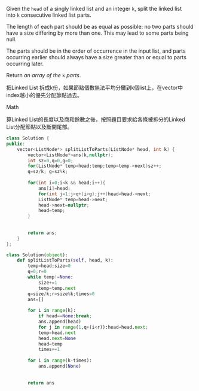 Given the `head` of a singly linked list and an integer `k`, split the linked list into `k` consecutive linked list parts.

The length of each part should be as equal as possible: no two parts should have a size differing by more than one. This may lead to some parts being null.

The parts should be in the order of occurrence in the input list, and parts occurring earlier should always have a size greater than or equal to parts occurring later.

Return _an array of the_ `k` _parts_.

把Linked List 拆成k份，如果節點個數無法平均分攤到k個list上，在vector中index越小的優先分配節點過去。

Math 

算Linked List的長度以及商和餘數之後，按照題目要求給各條被拆分的Linked List分配節點以及斷開尾部。

```cpp
class Solution {
public:
    vector<ListNode*> splitListToParts(ListNode* head, int k) {
        vector<ListNode*>ans(k,nullptr);
        int sz=0,q=0,g=0;
        for(ListNode* temp=head;temp;temp=temp->next)sz++;
        q=sz/k; g=sz%k;
        
        for(int i=0;i<k && head;i++){
            ans[i]=head;
            for(int j=1;j<q+(i<g);j++)head=head->next;
            ListNode* temp=head->next;
            head->next=nullptr;
            head=temp;
        }
        
        
        return ans;
    }
};
```

```python
class Solution(object):
    def splitListToParts(self, head, k):
        temp=head;size=0
        q=0;r=0
        while temp!=None:
            size+=1
            temp=temp.next
        q=size/k;r=size%k;times=0
        ans=[]
        
        for i in range(k):
            if head==None:break;
            ans.append(head)
            for j in range(1,q+(i<r)):head=head.next;
            temp=head.next
            head.next=None
            head=temp
            times+=1
        
        for i in range(k-times):
            ans.append(None)
        
        
        return ans
```